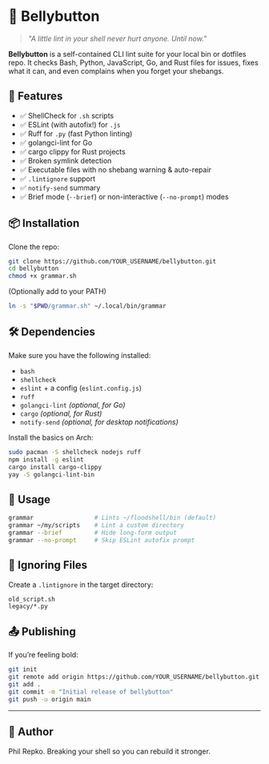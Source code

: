 # 🫃 Bellybutton

> _"A little lint in your shell never hurt anyone. Until now."_

**Bellybutton** is a self-contained CLI lint suite for your local bin or dotfiles repo. It checks Bash, Python, JavaScript, Go, and Rust files for issues, fixes what it can, and even complains when you forget your shebangs.

## 🧠 Features

- ✅ ShellCheck for `.sh` scripts
- ✅ ESLint (with autofix!) for `.js`
- ✅ Ruff for `.py` (fast Python linting)
- ✅ golangci-lint for Go
- ✅ cargo clippy for Rust projects
- ✅ Broken symlink detection
- ✅ Executable files with no shebang warning & auto-repair
- ✅ `.lintignore` support
- ✅ `notify-send` summary
- ✅ Brief mode (`--brief`) or non-interactive (`--no-prompt`) modes

## 📦 Installation

Clone the repo:

```bash
git clone https://github.com/YOUR_USERNAME/bellybutton.git
cd bellybutton
chmod +x grammar.sh
```

(Optionally add to your PATH)

```bash
ln -s "$PWD/grammar.sh" ~/.local/bin/grammar
```

## 🛠 Dependencies

Make sure you have the following installed:

- `bash`
- `shellcheck`
- `eslint` + a config (`eslint.config.js`)
- `ruff`
- `golangci-lint` *(optional, for Go)*
- `cargo` *(optional, for Rust)*
- `notify-send` *(optional, for desktop notifications)*

Install the basics on Arch:

```bash
sudo pacman -S shellcheck nodejs ruff
npm install -g eslint
cargo install cargo-clippy
yay -S golangci-lint-bin
```

## 📂 Usage

```bash
grammar                 # Lints ~/floodshell/bin (default)
grammar ~/my/scripts    # Lint a custom directory
grammar --brief         # Hide long-form output
grammar --no-prompt     # Skip ESLint autofix prompt
```

## 🚫 Ignoring Files

Create a `.lintignore` in the target directory:

```
old_script.sh
legacy/*.py
```

## 📤 Publishing

If you’re feeling bold:

```bash
git init
git remote add origin https://github.com/YOUR_USERNAME/bellybutton.git
git add .
git commit -m "Initial release of bellybutton"
git push -u origin main
```

---

## 🤘 Author

Phil Repko. Breaking your shell so you can rebuild it stronger.
